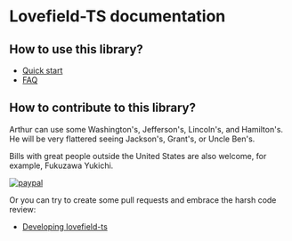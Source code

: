 # Lovefield-TS documentation

## How to use this library?

* [Quick start](quick_start.md)
* [FAQ](faq.md)


## How to contribute to this library?

Arthur can use some Washington's, Jefferson's, Lincoln's, and Hamilton's. He
will be very flattered seeing Jackson's, Grant's, or Uncle Ben's.

Bills with great people outside the United States are also welcome, for example,
Fukuzawa Yukichi.

[![paypal](https://www.paypalobjects.com/en_US/i/btn/btn_donateCC_LG.gif)](https://www.paypal.me/arthurhsu88?locale.x=en_US)

Or you can try to create some pull requests and embrace the harsh code review:

* [Developing lovefield-ts](dev.md)
